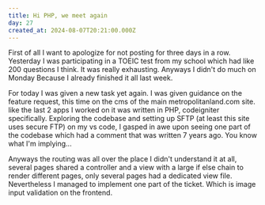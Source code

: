 ```yaml
---
title: Hi PHP, we meet again
day: 27
created_at: 2024-08-07T20:21:00.000Z
---
```

First of all I want to apologize for not posting for three days in a row. Yesterday I was participating in a TOEIC test from my school which had like 200 questions I think. It was really exhausting. Anyways I didn't do much on Monday Because I already finished it all last week.

For today I was given a new task yet again. I was given guidance on the feature request, this time on the cms of the main metropolitanland.com site. like the last 2 apps I worked on it was written in PHP, codeigniter specifically. Exploring the codebase and setting up SFTP (at least this site uses secure FTP) on my vs code, I gasped in awe upon seeing one part of the codebase which had a comment that was written 7 years ago. You know what I'm implying...

Anyways the routing was all over the place I didn't understand it at all, several pages shared a controller and a view with a large if else chain to render different pages, only several pages had a dedicated view file. Nevertheless I managed to implement one part of the ticket. Which is image input validation on the frontend.
